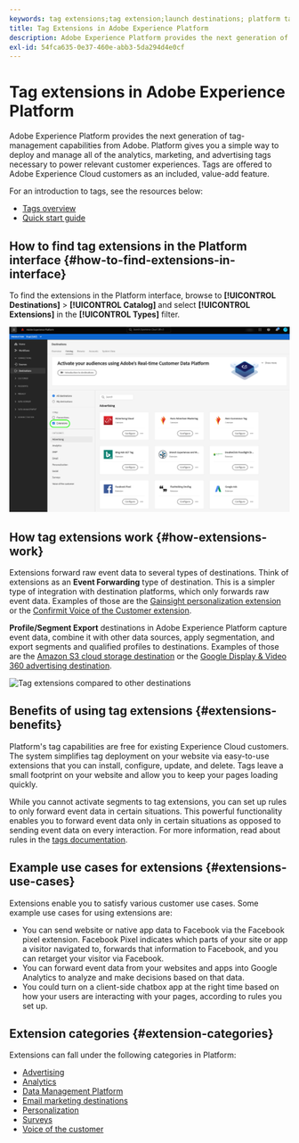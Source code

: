 ```yaml
---
keywords: tag extensions;tag extension;launch destinations; platform tag extensions;platform tag extension;platform launch destinations
title: Tag Extensions in Adobe Experience Platform
description: Adobe Experience Platform provides the next generation of tag-management capabilities from Adobe. Platform gives you a simple way to deploy and manage all of the analytics, marketing, and advertising tags necessary to power relevant customer experiences.
exl-id: 54fca635-0e37-460e-abb3-5da294d4e0cf
---
```

# Tag extensions in Adobe Experience Platform

Adobe Experience Platform provides the next generation of tag-management capabilities from Adobe. Platform gives you a simple way to deploy and manage all of the analytics, marketing, and advertising tags necessary to power relevant customer experiences. Tags are offered to Adobe Experience Cloud customers as an included, value-add feature.

For an introduction to tags, see the resources below:

- [Tags overview](../../../tags/home.md)
- [Quick start guide](../../../tags/quick-start/quick-start.md)

## How to find tag extensions in the Platform interface {#how-to-find-extensions-in-interface}

To find the extensions in the Platform interface, browse to **[!UICONTROL Destinations]** > **[!UICONTROL Catalog]** and select **[!UICONTROL Extensions]** in the **[!UICONTROL Types]** filter. 

![Extensions filter in the interface](../../assets/catalog/launch-extensions/filter.png)

## How tag extensions work {#how-extensions-work}

Extensions forward raw event data to several types of destinations. Think of extensions as an **Event Forwarding** type of destination. This is a simpler type of integration with destination platforms, which only forwards raw event data. Examples of those are the [Gainsight personalization extension](../personalization/gainsight.md) or the [Confirmit Voice of the Customer extension](../voice/confirmit-digital-feedback.md).

**Profile/Segment Export** destinations in Adobe Experience Platform capture event data, combine it with other data sources, apply segmentation, and export segments and qualified profiles to destinations. Examples of those are the [Amazon S3 cloud storage destination](../cloud-storage/amazon-s3.md) or the [Google Display & Video 360 advertising destination](../advertising/google-dv360.md).

![Tag extensions compared to other destinations](../../assets/common/launch-and-other-destinations.png)

## Benefits of using tag extensions {#extensions-benefits}

Platform's tag capabilities are free for existing Experience Cloud customers. The system simplifies tag deployment on your website via easy-to-use extensions that you can install, configure, update, and delete. Tags leave a small footprint on your website and allow you to keep your pages loading quickly.

While you cannot activate segments to tag extensions, you can set up rules to only forward event data in certain situations. This powerful functionality enables you to forward event data only in certain situations as opposed to sending event data on every interaction. For more information, read about rules in the [tags documentation](../../../tags/ui/managing-resources/rules.md).

## Example use cases for extensions {#extensions-use-cases}

Extensions enable you to satisfy various customer use cases. Some example use cases for using extensions are:

- You can send website or native app data to Facebook via the Facebook pixel extension. Facebook Pixel indicates which parts of your site or app a visitor navigated to, forwards that information to Facebook, and you can retarget your visitor via Facebook.
- You can forward event data from your websites and apps into Google Analytics to analyze and make decisions based on that data.
- You could turn on a client-side chatbox app at the right time based on how your users are interacting with your pages, according to rules you set up.

## Extension categories {#extension-categories}

Extensions can fall under the following categories in Platform:

- [Advertising](../advertising/overview.md)
- [Analytics](../analytics/overview.md)
- [Data Management Platform](../data-management/overview.md)
- [Email marketing destinations](../email-marketing/overview.md)
- [Personalization](../personalization/overview.md)
- [Surveys](../survey/overview.md)
- [Voice of the customer](../voice/overview.md)
